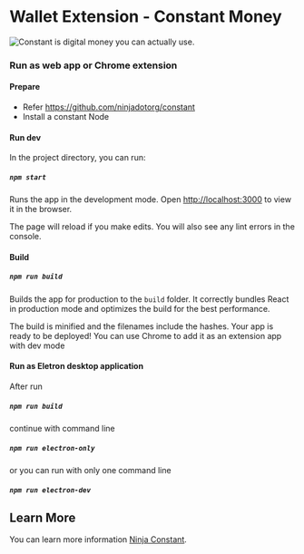 # Wallet Extension - Constant Money

![Constant is digital money you can actually use.
](https://constant.money/static/images/block5.webp)

### Run as web app or Chrome extension
#### Prepare
-   Refer https://github.com/ninjadotorg/constant
-   Install a constant Node
#### Run dev
In the project directory, you can run:

##### `npm start`

Runs the app in the development mode.
Open [http://localhost:3000](http://localhost:3000) to view it in the browser.

The page will reload if you make edits.
You will also see any lint errors in the console.
#### Build
##### `npm run build`

Builds the app for production to the `build` folder.
It correctly bundles React in production mode and optimizes the build for the best performance.

The build is minified and the filenames include the hashes.
Your app is ready to be deployed!
You can use Chrome to add it as an extension app with dev mode

#### Run as Eletron desktop application
After run
##### `npm run build`
continue with command line
##### `npm run electron-only`
or you can run with only one command line
##### `npm run electron-dev`

## Learn More

You can learn more information [Ninja Constant](https://constant.money/).
